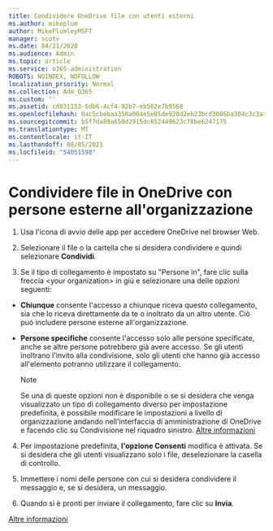 ```yaml
---
title: Condividere OneDrive file con utenti esterni
ms.author: mikeplum
author: MikePlumleyMSFT
manager: scotv
ms.date: 04/21/2020
ms.audience: Admin
ms.topic: article
ms.service: o365-administration
ROBOTS: NOINDEX, NOFOLLOW
localization_priority: Normal
ms.collection: Adm_O365
ms.custom: ''
ms.assetid: cd031153-5db6-4cf4-92b7-eb562e7b9568
ms.openlocfilehash: 0ac5cbebaa350a004e5e85de928d2eb23bcd3086ba304c3c3afdfa9c13e42188
ms.sourcegitcommit: b5f7da89a650d2915dc652449623c78be6247175
ms.translationtype: MT
ms.contentlocale: it-IT
ms.lasthandoff: 08/05/2021
ms.locfileid: "54051598"
---
```

# <a name="share-files-in-onedrive-with-people-outside-your-organization"></a>Condividere file in OneDrive con persone esterne all'organizzazione

1. Usa l'icona di avvio delle app per accedere OneDrive nel browser Web. 
    
2. Selezionare il file o la cartella che si desidera condividere e quindi selezionare **Condividi**. 
    
3. Se il tipo di collegamento è impostato su "Persone in", fare clic sulla freccia \<your organization\> in giù e selezionare una delle opzioni seguenti: 
    
  - **Chiunque** consente l'accesso a chiunque riceva questo collegamento, sia che lo riceva direttamente da te o inoltrato da un altro utente. Ciò può includere persone esterne all'organizzazione. 
    
  - **Persone specifiche** consente l'accesso solo alle persone specificate, anche se altre persone potrebbero già avere accesso. Se gli utenti inoltrano l'invito alla condivisione, solo gli utenti che hanno già accesso all'elemento potranno utilizzare il collegamento. 
    
    > [!NOTE]
    > Se una di queste opzioni non è disponibile o se si desidera che venga visualizzato un tipo di collegamento diverso per  impostazione predefinita, è possibile modificare le impostazioni a livello di organizzazione andando nell'interfaccia di amministrazione di OneDrive e facendo clic su Condivisione nel riquadro sinistro. [Altre informazioni](https://go.microsoft.com/fwlink/?linkid=871961)
  
4. Per impostazione predefinita, **l'opzione Consenti** modifica è attivata. Se si desidera che gli utenti visualizzano solo i file, deselezionare la casella di controllo. 
    
5. Immettere i nomi delle persone con cui si desidera condividere il messaggio e, se si desidera, un messaggio.
    
6. Quando si è pronti per inviare il collegamento, fare clic su **Invia**. 
    
[Altre informazioni](https://go.microsoft.com/fwlink/?linkid=871861)
  

